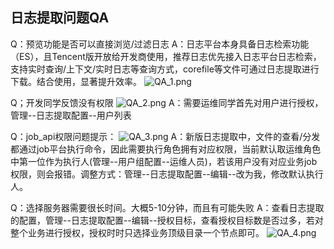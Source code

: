 
## 日志提取问题QA
Q：预览功能是否可以直接浏览/过滤日志
A：日志平台本身具备日志检索功能（ES），且Tencent版开放给开发商使用，推荐日志优先接入日志平台日志检索，支持实时查询/上下文/实时日志等查询方式，corefile等文件可通过日志提取进行下载。结合使用，显著提升效率。
![QA_1.png](../media/QA_1.png)

Q；开发同学反馈没有权限
![QA_2.png](../media/QA_2.png)
A：需要运维同学首先对用户进行授权，管理--日志提取配置--用户列表

Q：job_api权限问题提示：
![QA_3.png](../media/QA_3.png)
A：新版日志提取中，文件的查看/分发都通过job平台执行命令，因此需要执行角色拥有对应权限，当前默认取运维角色中第一位作为执行人(管理--用户组配置--运维人员)，若该用户没有对应业务job权限，则会报错。调整方式：管理--日志提取配置--编辑--改为我，修改默认执行人。

Q：选择服务器需要很长时间。大概5-10分钟，而且有可能失败
A：查看日志提取的配置，管理--日志提取配置--编辑--授权目标，查看授权目标数是否过多，若对整个业务进行授权，授权时时只选择业务顶级目录一个节点即可。
![QA_4.png](../media/QA_4.png)